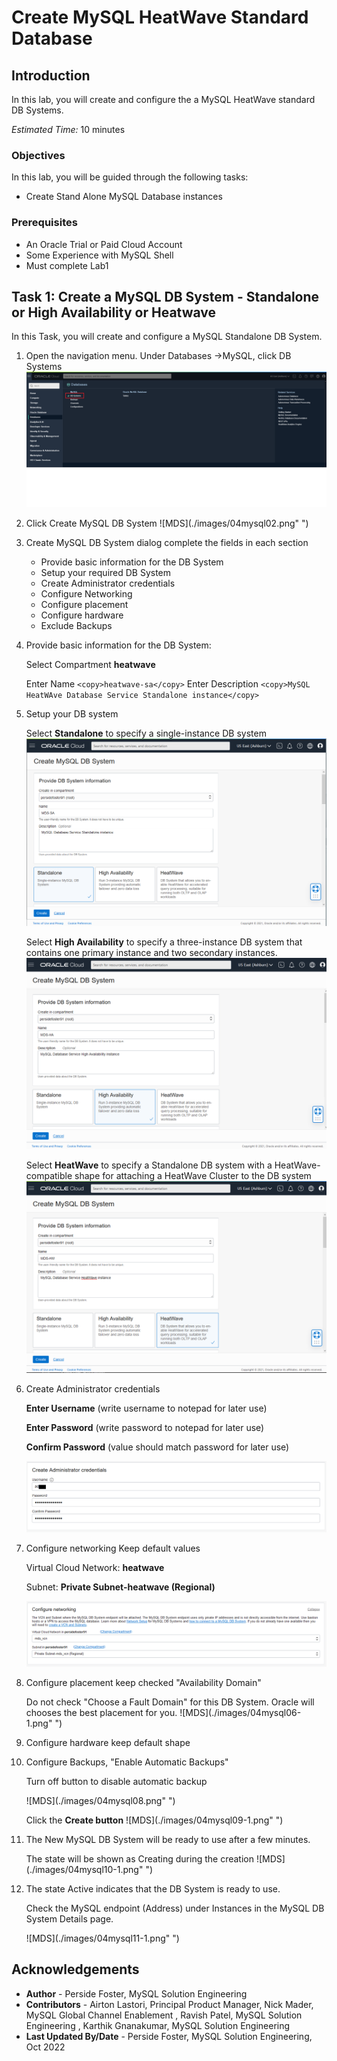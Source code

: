 # Create MySQL HeatWave Standard Database

## Introduction

In this lab, you will create and configure the a MySQL HeatWave standard DB Systems.

_Estimated Time:_ 10 minutes

### Objectives

In this lab, you will be guided through the following tasks:

- Create Stand Alone  MySQL Database instances 

### Prerequisites

- An Oracle Trial or Paid Cloud Account
- Some Experience with MySQL Shell
- Must complete Lab1

## Task 1: Create a MySQL DB System - Standalone or High Availability or Heatwave 

In this Task, you will create and configure a MySQL Standalone DB System.

1. Open the navigation menu. Under Databases ->MySQL, click DB Systems
    ![MDS](./images/04mysql01.png " ")

2. Click Create MySQL DB System
    ![MDS](./images/04mysql02.png" ")

3. Create MySQL DB System dialog complete the fields in each section

    - Provide basic information for the DB System
    - Setup your required DB System
    - Create Administrator credentials
    - Configure Networking
    - Configure placement
    - Configure hardware
    - Exclude Backups

4. Provide basic information for the DB System:

    Select Compartment **heatwave**

    Enter Name
        ````
        <copy>heatwave-sa</copy>
        ````
    Enter Description
        ````
        <copy>MySQL HeatWAve Database Service Standalone instance</copy>
        ````
5. Setup your DB system

    Select **Standalone** to specify a single-instance DB system
        ![MDS](./images/04mysql03-1.png " ")

    Select **High Availability** to specify a three-instance DB system that contains one primary instance and two secondary instances.
        ![MDS](./images/04mysql03-2.png " ")

    Select **HeatWave** to specify a Standalone DB system with a HeatWave-compatible shape for attaching a HeatWave Cluster to the DB system
        ![MDS](./images/04mysql03-3.png " ")

6. Create Administrator credentials

    **Enter Username** (write username to notepad for later use)

    **Enter Password** (write password to notepad for later use)

    **Confirm Password** (value should match password for later use)

    ![MDS](./images/04mysql04.png " ")

7. Configure networking Keep default values

    Virtual Cloud Network: **heatwave**

    Subnet: **Private Subnet-heatwave (Regional)**

    ![MDS](./images/04mysql05.png " ")

8. Configure placement  keep checked  "Availability Domain"

    Do not check "Choose a Fault Domain" for this DB System. Oracle will chooses the best placement for you.
    ![MDS](./images/04mysql06-1.png" ")

9. Configure hardware keep default shape

10. Configure Backups, "Enable Automatic Backups"

    Turn off button to disable automatic backup

    ![MDS](./images/04mysql08.png" ")

    Click the **Create button**
    ![MDS](./images/04mysql09-1.png" ")

11. The New MySQL DB System will be ready to use after a few minutes.

    The state will be shown as Creating during the creation
    ![MDS](./images/04mysql10-1.png" ")

12. The state Active indicates that the DB System is ready to use.

    Check  the MySQL endpoint (Address) under Instances in the MySQL DB System Details page.

    ![MDS](./images/04mysql11-1.png" ")

## Acknowledgements

- **Author** - Perside Foster, MySQL Solution Engineering
- **Contributors** - Airton Lastori, Principal Product Manager, Nick Mader, MySQL Global Channel Enablement , Ravish Patel, MySQL Solution Engineering , Karthik Gnanakumar, MySQL Solution Engineering 
- **Last Updated By/Date** - Perside Foster, MySQL Solution Engineering, Oct 2022
